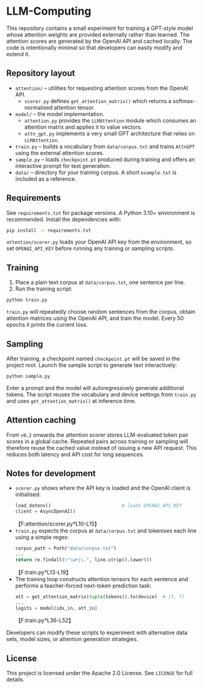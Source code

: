 # LLM-Computing

This repository contains a small experiment for training a GPT-style model whose attention
weights are provided externally rather than learned. The attention scores are generated by
the OpenAI API and cached locally. The code is intentionally minimal so that developers can
easily modify and extend it.

## Repository layout

- `attention/` – utilities for requesting attention scores from the OpenAI API.
  - `scorer.py` defines `get_attention_matrix()` which returns a softmax-normalised
    attention tensor.
- `model/` – the model implementation.
  - `attention.py` provides the `LLMAttention` module which consumes an attention
    matrix and applies it to value vectors.
  - `attn_gpt.py` implements a very small GPT architecture that relies on
    `LLMAttention`.
- `train.py` – builds a vocabulary from `data/corpus.txt` and trains `AttnGPT` using
  the external attention scores.
- `sample.py` – loads `checkpoint.pt` produced during training and offers an
  interactive prompt for text generation.
- `data/` – directory for your training corpus. A short `example.txt` is included
  as a reference.

## Requirements

See `requirements.txt` for package versions. A Python 3.10+ environment is
recommended. Install the dependencies with:

```bash
pip install -r requirements.txt
```

`attention/scorer.py` loads your OpenAI API key from the environment, so set
`OPENAI_API_KEY` before running any training or sampling scripts.

## Training

1. Place a plain text corpus at `data/corpus.txt`, one sentence per line.
2. Run the training script:

```bash
python train.py
```

`train.py` will repeatedly choose random sentences from the corpus, obtain
attention matrices using the OpenAI API, and train the model. Every 50 epochs it
prints the current loss.

## Sampling

After training, a checkpoint named `checkpoint.pt` will be saved in the project
root. Launch the sample script to generate text interactively:

```bash
python sample.py
```

Enter a prompt and the model will autoregressively generate additional tokens.
The script reuses the vocabulary and device settings from `train.py` and uses
`get_attention_matrix()` at inference time.

## Attention caching

From `v0.2` onwards the attention scorer stores LLM-evaluated token pair scores
in a global cache. Repeated pairs across training or sampling will therefore
reuse the cached value instead of issuing a new API request. This reduces both
latency and API cost for long sequences.

## Notes for development

- `scorer.py` shows where the API key is loaded and the OpenAI client is
  initialised:
  ```python
  load_dotenv()                          # loads OPENAI_API_KEY
  client = AsyncOpenAI()
  ```
  【F:attention/scorer.py†L10-L15】
- `train.py` expects the corpus at `data/corpus.txt` and tokenises each line
  using a simple regex:
  ```python
  corpus_path = Path("data/corpus.txt")
  ...
  return re.findall(r"\w+|\.", line.strip().lower())
  ```
  【F:train.py†L13-L19】
- The training loop constructs attention tensors for each sentence and performs a
  teacher-forced next-token prediction task:
  ```python
  att = get_attention_matrix(tuple(tokens)).to(device)  # (T, T)
  ...
  logits = model(idx_in, att_in)
  ```
  【F:train.py†L36-L52】

Developers can modify these scripts to experiment with alternative data sets,
model sizes, or attention generation strategies.

## License

This project is licensed under the Apache 2.0 License. See `LICENSE` for full
details.

